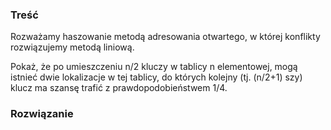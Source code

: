 ### Treść
Rozważamy haszowanie metodą adresowania otwartego, w której konflikty rozwiązujemy metodą liniową. 

Pokaż, że po umieszczeniu n/2 kluczy w tablicy n elementowej, mogą istnieć dwie lokalizacje w tej tablicy, do których kolejny (tj. (n/2+1) szy) klucz ma szansę trafić z prawdopodobieństwem 1/4.

### Rozwiązanie
